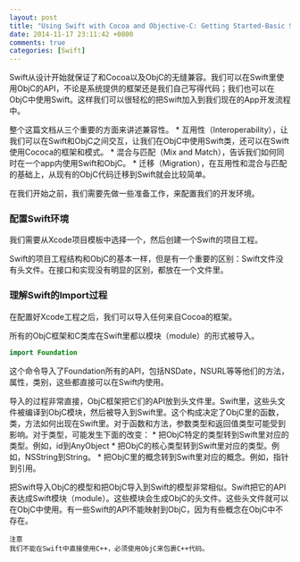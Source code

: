 ```yaml
---
layout: post
title: "Using Swift with Cocoa and Objective-C: Getting Started-Basic Setup"
date: 2014-11-17 23:11:42 +0800
comments: true
categories: [Swift]
---
```



Swift从设计开始就保证了和Cocoa以及ObjC的无缝兼容。我们可以在Swift里使用ObjC的API，不论是系统提供的框架还是我们自己写得代码；我们也可以在ObjC中使用Swift。这样我们可以很轻松的把Swift加入到我们现在的App开发流程中。

整个这篇文档从三个重要的方面来讲述兼容性。
    *   互用性（Interoperability），让我们可以在Swift和ObjC之间交互，让我们在ObjC中使用Swift类，还可以在Swift使用Cococa的框架和模式。
    *   混合与匹配（Mix and Match），告诉我们如何同时在一个app内使用Swift和ObjC。
    *   迁移（Migration），在互用性和混合与匹配的基础上，从现有的ObjC代码迁移到Swift就会比较简单。

在我们开始之前，我们需要先做一些准备工作，来配置我们的开发环境。

<!-- more -->

### 配置Swift环境

我们需要从Xcode项目模板中选择一个，然后创建一个Swift的项目工程。

Swift的项目工程结构和ObjC的基本一样，但是有一个重要的区别：Swift文件没有头文件。在接口和实现没有明显的区别，都放在一个文件里。

### 理解Swift的Import过程

在配置好Xcode工程之后，我们可以导入任何来自Cocoa的框架。

所有的ObjC框架和C类库在Swift里都以模块（module）的形式被导入。

``` swift
import Foundation
```

这个命令导入了Foundation所有的API，包括NSDate，NSURL等等他们的方法，属性，类别，这些都直接可以在Swift内使用。

导入的过程非常直接，ObjC框架把它们的API放到头文件里。Swift里，这些头文件被编译到ObjC模块，然后被导入到Swift里。这个构成决定了ObjC里的函数，类，方法如何出现在Swift里。对于函数和方法，参数类型和返回值类型可能受到影响。对于类型，可能发生下面的改变：
    *   把ObjC特定的类型转到Swift里对应的类型。例如，id到AnyObject
    *   把ObjC的核心类型转到Swift里对应的类型。例如，NSString到String。
    *   把ObjC里的概念转到Swift里对应的概念。例如，指针到引用。

把Swift导入ObjC的模型和把ObjC导入到Swift的模型非常相似。Swift把它的API表达成Swift模块（module）。这些模块会生成ObjC的头文件。这些头文件就可以在ObjC中使用。有一些Swift的API不能映射到ObjC，因为有些概念在ObjC中不存在。

    注意
    我们不能在Swift中直接使用C++，必须使用ObjC来包裹C++代码。

